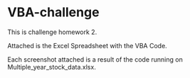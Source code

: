 # VBA-challenge

This is challenge homework 2.

Attached is the Excel Spreadsheet with the VBA Code.

Each screenshot attached is a result of the code running on Multiple_year_stock_data.xlsx.
